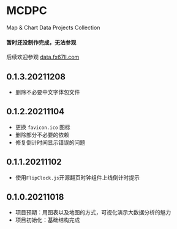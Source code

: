 # MCDPC
Map & Chart Data Projects Collection

#### 暂时还没制作完成，无法参观
后续欢迎参观 [data.fx67ll.com](http://data.fx67ll.com '大数据可视化地图图表个人作品展示')  

## 0.1.3.20211208
* 删除不必要中文字体包文件  

## 0.1.2.20211104  
* 更换 `favicon.ico` 图标  
* 删除部分不必要的依赖  
* 修复倒计时间显示错误的问题

## 0.1.1.20211102  
* 使用`FlipClock.js`开源翻页时钟组件上线倒计时提示  

## 0.1.0.20211018  
* 项目预期：用图表以及地图的方式，可视化演示大数据分析的魅力  
* 项目初始化：基础结构完成  